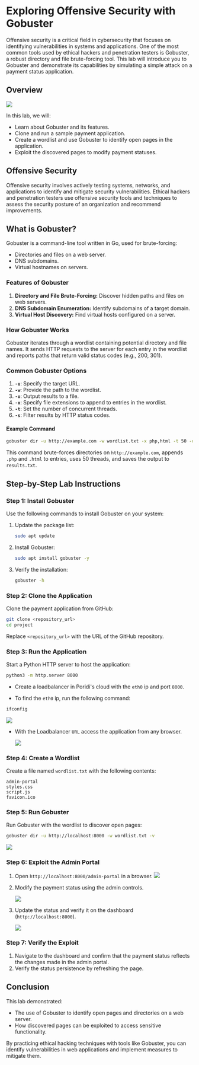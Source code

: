 # Exploring Offensive Security with Gobuster

Offensive security is a critical field in cybersecurity that focuses on identifying vulnerabilities in systems and applications. One of the most common tools used by ethical hackers and penetration testers is Gobuster, a robust directory and file brute-forcing tool. This lab will introduce you to Gobuster and demonstrate its capabilities by simulating a simple attack on a payment status application.

## Overview

![](./images/banner1.svg)

In this lab, we will:
- Learn about Gobuster and its features.
- Clone and run a sample payment application.
- Create a wordlist and use Gobuster to identify open pages in the application.
- Exploit the discovered pages to modify payment statuses.

## Offensive Security

Offensive security involves actively testing systems, networks, and applications to identify and mitigate security vulnerabilities. Ethical hackers and penetration testers use offensive security tools and techniques to assess the security posture of an organization and recommend improvements.


## What is Gobuster?
Gobuster is a command-line tool written in Go, used for brute-forcing:
- Directories and files on a web server.
- DNS subdomains.
- Virtual hostnames on servers.

### Features of Gobuster
1. **Directory and File Brute-Forcing:** Discover hidden paths and files on web servers.
2. **DNS Subdomain Enumeration:** Identify subdomains of a target domain.
3. **Virtual Host Discovery:** Find virtual hosts configured on a server.

### How Gobuster Works
Gobuster iterates through a wordlist containing potential directory and file names. It sends HTTP requests to the server for each entry in the wordlist and reports paths that return valid status codes (e.g., 200, 301).

### Common Gobuster Options
1. **`-u`**: Specify the target URL.
2. **`-w`**: Provide the path to the wordlist.
3. **`-o`**: Output results to a file.
4. **`-x`**: Specify file extensions to append to entries in the wordlist.
5. **`-t`**: Set the number of concurrent threads.
6. **`-s`**: Filter results by HTTP status codes.

#### Example Command
```bash
gobuster dir -u http://example.com -w wordlist.txt -x php,html -t 50 -o results.txt
```
This command brute-forces directories on `http://example.com`, appends `.php` and `.html` to entries, uses 50 threads, and saves the output to `results.txt`.

## Step-by-Step Lab Instructions

### Step 1: Install Gobuster
Use the following commands to install Gobuster on your system:
1. Update the package list:
   ```bash
   sudo apt update
   ```
2. Install Gobuster:
   ```bash
   sudo apt install gobuster -y
   ```
3. Verify the installation:
   ```bash
   gobuster -h
   ```

### Step 2: Clone the Application
Clone the payment application from GitHub:
```bash
git clone <repository_url>
cd project
```
Replace `<repository_url>` with the URL of the GitHub repository.

### Step 3: Run the Application

Start a Python HTTP server to host the application:

```bash
python3 -m http.server 8000
```

- Create a loadbalancer in Poridi's cloud with the `eth0` ip and port `8000`.

- To find the `eth0` ip, run the following command:

```bash
ifconfig
```

   ![](https://raw.githubusercontent.com/poridhiEng/poridhi-labs/22714674d1ddbf000554adc16fd9d31e247878a7/Poridhi%20Labs/Security%20Labs/Lab%2001/images/1.png)

- With the Loadbalancer `URL` access the application from any browser.

   ![](./images/2.png)

### Step 4: Create a Wordlist
Create a file named `wordlist.txt` with the following contents:
```
admin-portal
styles.css
script.js
favicon.ico
```

### Step 5: Run Gobuster
Run Gobuster with the wordlist to discover open pages:
```bash
gobuster dir -u http://localhost:8000 -w wordlist.txt -v
```
![](./images/1.png)

### Step 6: Exploit the Admin Portal
1. Open `http://localhost:8000/admin-portal` in a browser.
![](./images/3.png)

2. Modify the payment status using the admin controls.

   ![](./images/4.png)

3. Update the status and verify it on the dashboard (`http://localhost:8000`).

   ![](./images/5.png)

### Step 7: Verify the Exploit
1. Navigate to the dashboard and confirm that the payment status reflects the changes made in the admin portal.
2. Verify the status persistence by refreshing the page.

## Conclusion
This lab demonstrated:
- The use of Gobuster to identify open pages and directories on a web server.
- How discovered pages can be exploited to access sensitive functionality.

By practicing ethical hacking techniques with tools like Gobuster, you can identify vulnerabilities in web applications and implement measures to mitigate them.
